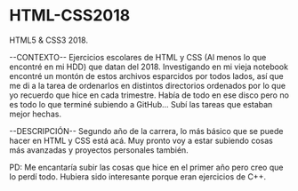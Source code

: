 # HTML-CSS2018
HTML5 & CSS3 2018. 

--CONTEXTO--
Ejercicios escolares de HTML y CSS (Al menos lo que encontré en mi HDD) que datan del 2018.
Investigando en mi vieja notebook encontré un montón de estos archivos esparcidos por todos lados, así que me di a la tarea de ordenarlos en distintos directorios ordenados por lo que yo recuerdo que hice en cada trimestre. Había de todo en ese disco pero no es todo lo que terminé subiendo a GitHub... Subí las tareas que estaban mejor hechas.

--DESCRIPCIÓN--
Segundo año de la carrera, lo más básico que se puede hacer en HTML y CSS está acá. 
Muy pronto voy a estar subiendo cosas más avanzadas y proyectos personales también.

PD: Me encantaría subir las cosas que hice en el primer año pero creo que lo perdí todo. Hubiera sido interesante porque eran ejercicios de C++.

